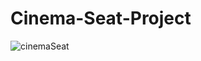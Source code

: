 # Cinema-Seat-Project
![cinemaSeat](https://github.com/DolunayP/Cinema-Seat-Project/assets/121766587/72ad7a48-78f3-41ea-ad8a-7e4e23f2cd36)
